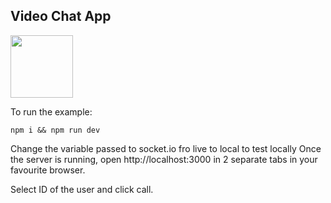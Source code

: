 ## Video Chat App

<img src="https://user-images.githubusercontent.com/35618554/120242483-94745900-c22a-11eb-8226-7f7392ae1d2c.png" width="100" height="100">

To run the example:

 `npm i && npm run dev`
 
 Change the variable passed to socket.io fro live to local to test locally
 Once the server is running, open http://localhost:3000 in 2 separate tabs in your favourite browser.
 
 Select ID of the user and click call.

